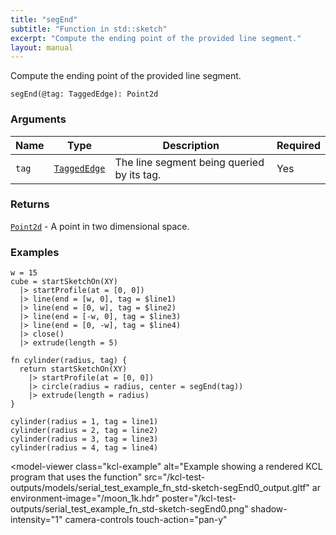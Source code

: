 ```yaml
---
title: "segEnd"
subtitle: "Function in std::sketch"
excerpt: "Compute the ending point of the provided line segment."
layout: manual
---
```


Compute the ending point of the provided line segment.

```kcl
segEnd(@tag: TaggedEdge): Point2d
```



### Arguments

| Name | Type | Description | Required |
|----------|------|-------------|----------|
| `tag` | [`TaggedEdge`](/docs/kcl-std/types/std-types-TaggedEdge) | The line segment being queried by its tag. | Yes |

### Returns

[`Point2d`](/docs/kcl-std/types/std-types-Point2d) - A point in two dimensional space.


### Examples

```kcl
w = 15
cube = startSketchOn(XY)
  |> startProfile(at = [0, 0])
  |> line(end = [w, 0], tag = $line1)
  |> line(end = [0, w], tag = $line2)
  |> line(end = [-w, 0], tag = $line3)
  |> line(end = [0, -w], tag = $line4)
  |> close()
  |> extrude(length = 5)

fn cylinder(radius, tag) {
  return startSketchOn(XY)
    |> startProfile(at = [0, 0])
    |> circle(radius = radius, center = segEnd(tag))
    |> extrude(length = radius)
}

cylinder(radius = 1, tag = line1)
cylinder(radius = 2, tag = line2)
cylinder(radius = 3, tag = line3)
cylinder(radius = 4, tag = line4)

```


<model-viewer
  class="kcl-example"
  alt="Example showing a rendered KCL program that uses the  function"
  src="/kcl-test-outputs/models/serial_test_example_fn_std-sketch-segEnd0_output.gltf"
  ar
  environment-image="/moon_1k.hdr"
  poster="/kcl-test-outputs/serial_test_example_fn_std-sketch-segEnd0.png"
  shadow-intensity="1"
  camera-controls
  touch-action="pan-y"
>
</model-viewer>


